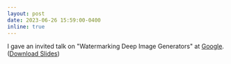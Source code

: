 ```yaml
---
layout: post
date: 2023-06-26 15:59:00-0400
inline: true
---
```


I gave an invited talk on "Watermarking Deep Image Generators" at [Google](https://research.google).
(<a href="/assets/pdf/nils_lukas_gan_watermarking.pdf" target="_blank" rel="noopener noreferrer" class="float-right">Download Slides</a>)


